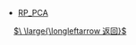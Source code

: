 [](README.md ':include')
- [RP_PCA](papers/RP_PCA.md)


&nbsp;
&nbsp;
[$\ \large{\longleftarrow 返回}$](README.md)